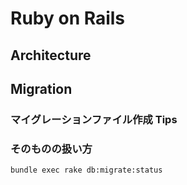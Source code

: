 # Ruby on Rails

## Architecture

## Migration

### マイグレーションファイル作成 Tips


### そのものの扱い方
```
bundle exec rake db:migrate:status
```

